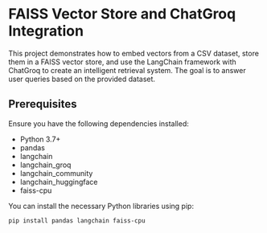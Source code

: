 # FAISS Vector Store and ChatGroq Integration

This project demonstrates how to embed vectors from a CSV dataset, store them in a FAISS vector store, and use the LangChain framework with ChatGroq to create an intelligent retrieval system. The goal is to answer user queries based on the provided dataset.

## Prerequisites

Ensure you have the following dependencies installed:

- Python 3.7+
- pandas
- langchain
- langchain_groq
- langchain_community
- langchain_huggingface
- faiss-cpu

You can install the necessary Python libraries using pip:

```bash
pip install pandas langchain faiss-cpu
